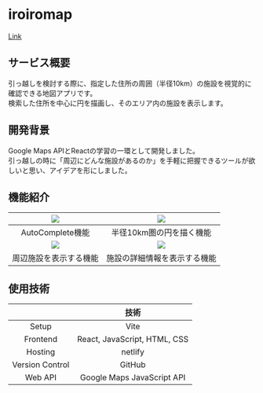 # iroiromap  
[Link](https://68918a7d80667d69b769f1b0--iroiromap.netlify.app/)  

 ## サービス概要  
引っ越しを検討する際に、指定した住所の周囲（半径10km）の施設を視覚的に確認できる地図アプリです。  
検索した住所を中心に円を描画し、そのエリア内の施設を表示します。
  
 ## 開発背景  
Google Maps APIとReactの学習の一環として開発しました。  
引っ越しの時に「周辺にどんな施設があるのか」を手軽に把握できるツールが欲しいと思い、アイデアを形にしました。
  
 ## 機能紹介
| ![](https://imgpoi.com/i/8572EE.gif) | ![](https://imgpoi.com/i/857MWB.gif) | 
|:-----------:|:------------:|
|AutoComplete機能|半径10km圏の円を描く機能|
| ![](https://imgpoi.com/i/85K979.gif) | ![](https://imgpoi.com/i/85K5NG.gif) | 
|周辺施設を表示する機能|施設の詳細情報を表示する機能|
  
 ## 使用技術	

|  | 技術 |
|:-----------:|:------------:|
|Setup|Vite|
|Frontend| React, JavaScript, HTML, CSS |
|Hosting| netlify |
|Version Control| GitHub |
|Web API| Google Maps JavaScript API |  
